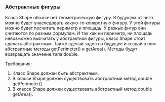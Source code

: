 
### Абстрактные фигуры

Класс Shape обозначает геометрическую фигуру. В будущем от него можно будет унаследовать какую-то конкретную фигуру.
У этой фигуры можно будет посчитать периметр и площадь. У разных фигур они считаются по разным формулам.
И так как ни периметр, ни площадь невозможно высчитать у абстрактной фигуры, класс Shape стоит сделать абстрактным.
Также сделай задел на будущее и создай в нем абстрактные методы getPerimeter() и getArea(). Методы будут возвращать значение типа double.


Требования:
1.	Класс Shape должен быть абстрактным.
2.	В классе Shape должен существовать абстрактный метод double getPerimeter().
3.	В классе Shape должен существовать абстрактный метод double getArea().



